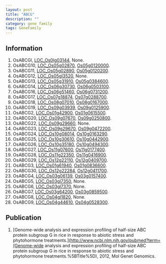 ```yaml
---
layout: post
title: "ABCG"
description: ""
category: gene family
tags: GeneFamily
---
```


## Information
1. OsABCGl, [LOC_Os0lg03144](http://rice.plantbiology.msu.edu/cgi-bin/ORF_infopage.cgi?orf=LOC_Os0lg03144), None.
2. OsABCG10, [LOC_Os05g02870](http://rice.plantbiology.msu.edu/cgi-bin/ORF_infopage.cgi?orf=LOC_Os05g02870), [Os05g0120000](http://rapdb.dna.affrc.go.jp/viewer/gbrowse_details/irgsp1?name=Os05g0120000).
3. OsABCG11, [LOC_Os05g02890](http://rice.plantbiology.msu.edu/cgi-bin/ORF_infopage.cgi?orf=LOC_Os05g02890), [Os05g0120200](http://rapdb.dna.affrc.go.jp/viewer/gbrowse_details/irgsp1?name=Os05g0120200).
4. OsABCG12, [LOC_Os05gl3520](http://rice.plantbiology.msu.edu/cgi-bin/ORF_infopage.cgi?orf=LOC_Os05gl3520), None.
5. OsABCG13, [LOC_Os05g31910](http://rice.plantbiology.msu.edu/cgi-bin/ORF_infopage.cgi?orf=LOC_Os05g31910), [Os05g0384600](http://rapdb.dna.affrc.go.jp/viewer/gbrowse_details/irgsp1?name=Os05g0384600).
6. OsABCG14, [LOC_Os06g30730](http://rice.plantbiology.msu.edu/cgi-bin/ORF_infopage.cgi?orf=LOC_Os06g30730), [Os06g0503100](http://rapdb.dna.affrc.go.jp/viewer/gbrowse_details/irgsp1?name=Os06g0503100).
7. OsABCG16, [LOC_Os06g51460](http://rice.plantbiology.msu.edu/cgi-bin/ORF_infopage.cgi?orf=LOC_Os06g51460), [Os06g0731200](http://rapdb.dna.affrc.go.jp/viewer/gbrowse_details/irgsp1?name=Os06g0731200).
8. OsABCG17, [LOC_Os07g18874](http://rice.plantbiology.msu.edu/cgi-bin/ORF_infopage.cgi?orf=LOC_Os07g18874), [Os07g0288700](http://rapdb.dna.affrc.go.jp/viewer/gbrowse_details/irgsp1?name=Os07g0288700).
9. OsABCG18, [LOC_Os08g07010](http://rice.plantbiology.msu.edu/cgi-bin/ORF_infopage.cgi?orf=LOC_Os08g07010), [Os08g0167000](http://rapdb.dna.affrc.go.jp/viewer/gbrowse_details/irgsp1?name=Os08g0167000).
10. OsABCG19, [LOC_Os09g03939](http://rice.plantbiology.msu.edu/cgi-bin/ORF_infopage.cgi?orf=LOC_Os09g03939), [Os09g0125900](http://rapdb.dna.affrc.go.jp/viewer/gbrowse_details/irgsp1?name=Os09g0125900).
11. OsABCG2, [LOC_Os01g42900](http://rice.plantbiology.msu.edu/cgi-bin/ORF_infopage.cgi?orf=LOC_Os01g42900), [Os01g0615500](http://rapdb.dna.affrc.go.jp/viewer/gbrowse_details/irgsp1?name=Os01g0615500).
12. OsABCG20, [LOC_Os09g07670](http://rice.plantbiology.msu.edu/cgi-bin/ORF_infopage.cgi?orf=LOC_Os09g07670), [Os09g0250800](http://rapdb.dna.affrc.go.jp/viewer/gbrowse_details/irgsp1?name=Os09g0250800).
13. OsABCG22, [LOC_0s09g29660](http://rice.plantbiology.msu.edu/cgi-bin/ORF_infopage.cgi?orf=LOC_0s09g29660), None.
14. OsABCG23, [LOC_Os09g29670](http://rice.plantbiology.msu.edu/cgi-bin/ORF_infopage.cgi?orf=LOC_Os09g29670), [Os09g0472200](http://rapdb.dna.affrc.go.jp/viewer/gbrowse_details/irgsp1?name=Os09g0472200).
15. OsABCG24, [LOC_Os10g08014](http://rice.plantbiology.msu.edu/cgi-bin/ORF_infopage.cgi?orf=LOC_Os10g08014), [Os10g0163290](http://rapdb.dna.affrc.go.jp/viewer/gbrowse_details/irgsp1?name=Os10g0163290).
16. OsABCG25, [LOC_Os10g30610](http://rice.plantbiology.msu.edu/cgi-bin/ORF_infopage.cgi?orf=LOC_Os10g30610), [Os10g0442900](http://rapdb.dna.affrc.go.jp/viewer/gbrowse_details/irgsp1?name=Os10g0442900).
17. OsABCG26, [LOC_Os10g35180](http://rice.plantbiology.msu.edu/cgi-bin/ORF_infopage.cgi?orf=LOC_Os10g35180), [Os10g0494300](http://rapdb.dna.affrc.go.jp/viewer/gbrowse_details/irgsp1?name=Os10g0494300).
18. OsABCG27, [LOC_Os11g07600](http://rice.plantbiology.msu.edu/cgi-bin/ORF_infopage.cgi?orf=LOC_Os11g07600), [Os11g0177400](http://rapdb.dna.affrc.go.jp/viewer/gbrowse_details/irgsp1?name=Os11g0177400).
19. OsABCG28, [LOC_Os11g22350](http://rice.plantbiology.msu.edu/cgi-bin/ORF_infopage.cgi?orf=LOC_Os11g22350), [Os11g0416900](http://rapdb.dna.affrc.go.jp/viewer/gbrowse_details/irgsp1?name=Os11g0416900).
20. OsABCG29, [LOC_Os12g22110](http://rice.plantbiology.msu.edu/cgi-bin/ORF_infopage.cgi?orf=LOC_Os12g22110), [Os12g0409700](http://rapdb.dna.affrc.go.jp/viewer/gbrowse_details/irgsp1?name=Os12g0409700).
21. OsABCG3, [LOC_Os01g61940](http://rice.plantbiology.msu.edu/cgi-bin/ORF_infopage.cgi?orf=LOC_Os01g61940), [Os01g0836600](http://rapdb.dna.affrc.go.jp/viewer/gbrowse_details/irgsp1?name=Os01g0836600).
22. OsABCG30, [LOC_Os12g22284](http://rice.plantbiology.msu.edu/cgi-bin/ORF_infopage.cgi?orf=LOC_Os12g22284), [Os12g0411700](http://rapdb.dna.affrc.go.jp/viewer/gbrowse_details/irgsp1?name=Os12g0411700).
23. OsABCG4, [LOC_Os03g06139](http://rice.plantbiology.msu.edu/cgi-bin/ORF_infopage.cgi?orf=LOC_Os03g06139), [Os03g0157400](http://rapdb.dna.affrc.go.jp/viewer/gbrowse_details/irgsp1?name=Os03g0157400).
24. OsABCG5, [LOC_Os03gl7350](http://rice.plantbiology.msu.edu/cgi-bin/ORF_infopage.cgi?orf=LOC_Os03gl7350), None.
25. OsABCG6, [LOC_Os03gl7370](http://rice.plantbiology.msu.edu/cgi-bin/ORF_infopage.cgi?orf=LOC_Os03gl7370), None.
26. OsABCG7, [LOC_Os03g64200](http://rice.plantbiology.msu.edu/cgi-bin/ORF_infopage.cgi?orf=LOC_Os03g64200), [Os03g0859500](http://rapdb.dna.affrc.go.jp/viewer/gbrowse_details/irgsp1?name=Os03g0859500).
27. OsABCG8, [LOC_Os04gl1820](http://rice.plantbiology.msu.edu/cgi-bin/ORF_infopage.cgi?orf=LOC_Os04gl1820), None.
28. OsABCG9, [LOC_Os04g44610](http://rice.plantbiology.msu.edu/cgi-bin/ORF_infopage.cgi?orf=LOC_Os04g44610), [Os04g0528300](http://rapdb.dna.affrc.go.jp/viewer/gbrowse_details/irgsp1?name=Os04g0528300).

## Publication
1. [Genome-wide analysis and expression profiling of half-size ABC protein subgroup G in rice in response to abiotic stress and phytohormone treatments.](http://www.ncbi.nlm.nih.gov/pubmed?term=(Genome-wide analysis and expression profiling of half-size ABC protein subgroup G in rice in response to abiotic stress and phytohormone treatments.%5BTitle%5D), 2012, Mol Genet Genomics.


